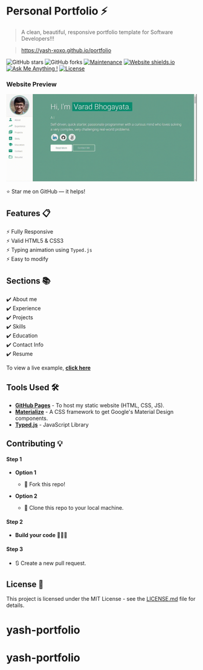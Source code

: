# Personal Portfolio ⚡️ 
> A clean, beautiful, responsive portfolio template for Software Developers!!!

> https://yash-xoxo.github.io/portfolio

![GitHub stars](https://img.shields.io/github/stars/yash-xoxo/yash-xoxo.github.io) 
![GitHub forks](https://img.shields.io/github/forks/yash-xoxo/yash-xoxo.github.io)
[![Maintenance](https://img.shields.io/badge/maintained-yes-green.svg)](https://github.com/yash-xoxo/yash-xoxo.github.io/commits/master)
[![Website shields.io](https://img.shields.io/badge/website-up-yellow)](http://yash-xoxo.github.io/)
[![Ask Me Anything !](https://img.shields.io/badge/ask%20me-linkedin-1abc9c.svg)](https://www.linkedin.com/in/yash-gupta-4285b8312/)
[![License](http://img.shields.io/:license-mit-blue.svg?style=flat-square)](http://badges.mit-license.org)

### Website Preview
<p align="center"> 
  <kbd>
    <a href="https://yash.github.io" target="_blank"><img src="examples/preview.gif">
  </a>
  </kbd>
</p>

:star: Star me on GitHub — it helps!

## Features 📋
⚡️ Fully Responsive\
⚡️ Valid HTML5 & CSS3\
⚡️ Typing animation using `Typed.js`\
⚡️ Easy to modify

## Sections 📚
✔️ About me\
✔️ Experience\
✔️ Projects \
✔️ Skills \
✔️ Education\
✔️ Contact Info\
✔️ Resume

To view a live example, **[click here](https://yash-xoxo.github.io/yash-portfolio/)**

## Tools Used 🛠️
* [<b>GitHub Pages</b>](https://create-react-app.dev/docs/deployment/#github-pages) - To host my static website (HTML, CSS, JS).
* [<b>Materialize</b>](https://materializecss.com/) - A CSS framework to get Google's Material Design components.
* [<b>Typed.js</b>](https://mattboldt.com/demos/typed-js/) - JavaScript Library

## Contributing 💡
#### Step 1

- **Option 1**
    - 🍴 Fork this repo!

- **Option 2**
    - 👯 Clone this repo to your local machine.


#### Step 2

- **Build your code** 🔨🔨🔨

#### Step 3

- 🔃 Create a new pull request.

## License 📄
This project is licensed under the MIT License - see the [LICENSE.md](./LICENSE) file for details.
# yash-portfolio
# yash-portfolio

